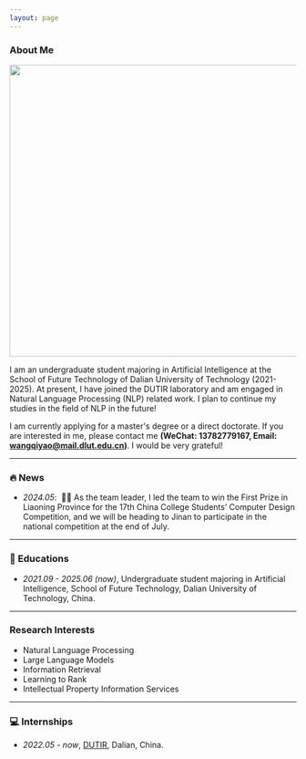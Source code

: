 ```yaml
---
layout: page
---
```


### About Me

<img src="wqy.png" class="floatpic" width="512" height="512">

I am an undergraduate student majoring in Artificial Intelligence at the School of Future Technology of Dalian University of Technology (2021-2025). At present, I have joined the DUTIR laboratory and am engaged in Natural Language Processing (NLP) related work. I plan to continue my studies in the field of NLP in the future!

I am currently applying for a master's degree or a direct doctorate. If you are interested in me, please contact me <strong><span>(WeChat: 13782779167, Email: wangqiyao@mail.dlut.edu.cn)</span></strong>. I would be very grateful!

---

### 🔥 News

- *2024.05*: &nbsp;🎉🎉 As the team leader, I led the team to win the First Prize in Liaoning Province for the 17th China College Students’ Computer Design Competition, and we will be heading to Jinan to participate in the national competition at the end of July.
  
---

### 📖 Educations
- *2021.09 - 2025.06 (now)*, Undergraduate student majoring in Artificial Intelligence, School of Future Technology, Dalian University of Technology, China. 

---

### Research Interests

- Natural Language Processing
- Large Language Models
- Information Retrieval
- Learning to Rank
- Intellectual Property Information Services

---

### 💻 Internships
- *2022.05 - now*, [DUTIR](https://ir.dlut.edu.cn/), Dalian, China.

